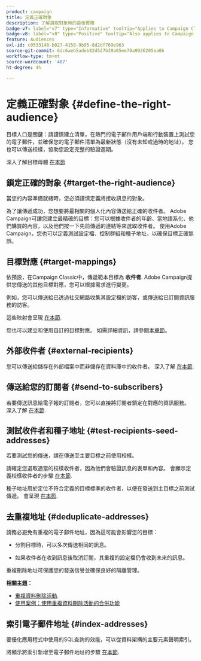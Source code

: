 ```yaml
---
product: campaign
title: 定義正確對象
description: 了解選取對象時的最佳實務
badge-v7: label="v7" type="Informative" tooltip="Applies to Campaign Classic v7"
badge-v8: label="v8" type="Positive" tooltip="Also applies to Campaign v8"
feature: Audiences
exl-id: c0533148-b027-4158-9b95-8d2df769e963
source-git-commit: 6dc6aeb5adeb82d527b39a05ee70a9926205ea0b
workflow-type: tm+mt
source-wordcount: '487'
ht-degree: 4%

---
```


# 定義正確對象 {#define-the-right-audience}



目標人口是關鍵：請謹慎建立清單，在熱門的電子郵件用戶端和行動裝置上測試您的電子郵件，並確保您的電子郵件清單為最新狀態（沒有未知或過時的地址）。 您也可以傳送校樣，協助您設定完整的驗證週期。

深入了解目標母體 [在本節](steps-defining-the-target-population.md)

## 鎖定正確的對象 {#target-the-right-audience}

當您的內容準備就緒時，您必須謹慎定義將接收訊息的對象。

為了讓傳遞成功，您想要將最相關的個人化內容傳送給正確的收件者。 Adobe Campaign可讓您建立最精確的目標：您可以根據收件者的年齡、當地語系化、他們購買的內容，以及他們按一下先前傳遞的連結等來選取收件者。 使用Adobe Campaign，您也可以定義測試設定檔、控制群組和種子地址，以確保目標正確無誤。

## 目標對應 {#target-mappings}

依預設，在Campaign Classic中，傳遞範本目標為 **收件者**. Adobe Campaign提供您傳送的其他目標對應，您可以根據需求進行變更。

例如，您可以傳送給已透過社交網路收集其設定檔的訪客，或傳送給已訂閱資訊服務的訪客。

這些映射會呈現 [在本節](selecting-a-target-mapping.md).

您也可以建立和使用自訂的目標對應。 如需詳細資訊，請參閱[本章節](../../configuration/using/target-mapping.md)。

## 外部收件者 {#external-recipients}

您可以傳送給儲存在外部檔案中而非儲存在資料庫中的收件者。 深入了解 [在本節](steps-defining-the-target-population.md#selecting-external-recipients).

## 傳送給您的訂閱者 {#send-to-subscribers}

若要傳送訊息給電子報的訂閱者，您可以直接將訂閱者鎖定在對應的資訊服務。 深入了解 [在本節](managing-subscriptions.md#delivering-to-the-subscribers-of-a-service).


## 測試收件者和種子地址 {#test-recipients-seed-addresses}

若要測試您的傳送，請在傳送至主要目標之前使用校樣。

請確定您選取適當的校樣收件者，因為他們會驗證訊息的表單和內容。 會顯示定義校樣收件者的步驟 [在本節](steps-defining-the-target-population.md#selecting-the-proof-target).

種子地址用於定位不符合定義的目標標準的收件者，以便在發送到主目標之前測試傳遞。 會呈現 [在本節](about-seed-addresses.md).

## 去重複地址 {#deduplicate-addresses}

請務必避免有重複的電子郵件地址，因為這可能會影響您的目標：

* 分割目標時，可以多次傳送相同的訊息。

* 如果收件者在收到訊息後取消訂閱，其重複的設定檔仍會收到未來的訊息。

重複刪除地址可保護您的發送信譽並確保良好的隔離管理。

**相關主題：**

* [重複資料刪除活動](../../workflow/using/deduplication.md).
* [使用案例：使用重複資料刪除活動的合併功能](../../workflow/using/deduplication-merge.md)

## 索引電子郵件地址 {#index-addresses}

要優化應用程式中使用的SQL查詢的效能，可以從資料架構的主要元素聲明索引。

將顯示將索引新增至電子郵件地址的步驟 [在本節](../../configuration/using/database-mapping.md#indexed-fields).
